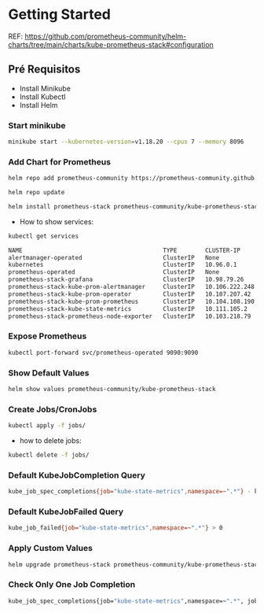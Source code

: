 # Getting Started

REF: https://github.com/prometheus-community/helm-charts/tree/main/charts/kube-prometheus-stack#configuration

## Pré Requisitos

- Install Minikube
- Install Kubectl
- Install Helm

### Start minikube

```bash
minikube start --kubernetes-version=v1.18.20 --cpus 7 --memory 8096
```

### Add Chart for Prometheus

```bash
helm repo add prometheus-community https://prometheus-community.github.io/helm-charts

helm repo update

helm install prometheus-stack prometheus-community/kube-prometheus-stack
```

* How to show services:

```bash
kubectl get services

NAME                                        TYPE        CLUSTER-IP       EXTERNAL-IP   PORT(S)                      AGE
alertmanager-operated                       ClusterIP   None             <none>        9093/TCP,9094/TCP,9094/UDP   13m
kubernetes                                  ClusterIP   10.96.0.1        <none>        443/TCP                      44m
prometheus-operated                         ClusterIP   None             <none>        9090/TCP                     13m
prometheus-stack-grafana                    ClusterIP   10.98.79.26      <none>        80/TCP                       14m
prometheus-stack-kube-prom-alertmanager     ClusterIP   10.106.222.248   <none>        9093/TCP                     14m
prometheus-stack-kube-prom-operator         ClusterIP   10.107.207.42    <none>        443/TCP                      14m
prometheus-stack-kube-prom-prometheus       ClusterIP   10.104.108.190   <none>        9090/TCP                     14m
prometheus-stack-kube-state-metrics         ClusterIP   10.111.105.2     <none>        8080/TCP                     14m
prometheus-stack-prometheus-node-exporter   ClusterIP   10.103.218.79    <none>        9100/TCP                     14m
```

### Expose Prometheus

```bash
kubectl port-forward svc/prometheus-operated 9090:9090
```


### Show Default Values

```bash
helm show values prometheus-community/kube-prometheus-stack
```

### Create Jobs/CronJobs

```bash
kubectl apply -f jobs/
```

* how to delete jobs:

```bash
kubectl delete -f jobs/
```

### Default KubeJobCompletion Query

```bash
kube_job_spec_completions{job="kube-state-metrics",namespace=~".*"} - kube_job_status_succeeded{job="kube-state-metrics",namespace=~".*"} > 0
```

### Default KubeJobFailed Query

```bash
kube_job_failed{job="kube-state-metrics",namespace=~".*"} > 0
```

### Apply Custom Values

```bash
helm upgrade prometheus-stack prometheus-community/kube-prometheus-stack -f values.yaml
```

### Check Only One Job Completion

```bash
kube_job_spec_completions{job="kube-state-metrics",namespace=~".*", job_name=~"hello-sleep.*"} - kube_job_status_succeeded{job="kube-state-metrics",namespace=~".*"} > 0
```